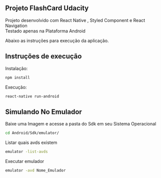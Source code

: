## Projeto FlashCard Udacity

Projeto  desenvolvido com React Native , Styled Component e React Navigation<br>
Testado apenas na Plataforma Android<br>

Abaixo as instruções para execução da aplicação.

## Instruções de execução

Instalação:

```sh
npm install
```

Execução:

```sh
react-native run-android
```
## Simulando No Emulador 

Baixe uma Imagem  e acesse a pasta do Sdk em seu Sistema Operacional

```sh
cd Android/Sdk/emulator/
```

Listar quais avds existem

```sh
emulator -list-avds
```

Executar emulador

```sh
emulator -avd Nome_Emulador
```







